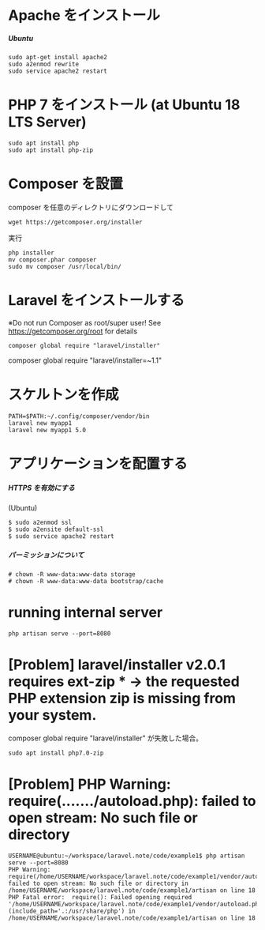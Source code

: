 # Apache をインストール

##### Ubuntu

```
sudo apt-get install apache2
sudo a2enmod rewrite
sudo service apache2 restart
```

# PHP 7 をインストール (at Ubuntu 18 LTS Server)

```
sudo apt install php
sudo apt install php-zip
```

# Composer を設置

composer を任意のディレクトリにダウンロードして

```
wget https://getcomposer.org/installer
```

実行

```
php installer
mv composer.phar composer
sudo mv composer /usr/local/bin/
```

# Laravel をインストールする

※Do not run Composer as root/super user! See https://getcomposer.org/root for details

```
composer global require "laravel/installer"
```

composer global require "laravel/installer=~1.1"


# スケルトンを作成

```
PATH=$PATH:~/.config/composer/vendor/bin
laravel new myapp1
laravel new myapp1 5.0
```


# アプリケーションを配置する

##### HTTPS を有効にする

(Ubuntu)

```
$ sudo a2enmod ssl
$ sudo a2ensite default-ssl
$ sudo service apache2 restart
```

##### パーミッションについて

```
# chown -R www-data:www-data storage
# chown -R www-data:www-data bootstrap/cache
```


# running internal server

```
php artisan serve --port=8080
```



# [Problem] laravel/installer v2.0.1 requires ext-zip * -> the requested PHP extension zip is missing from your system.

composer global require "laravel/installer" が失敗した場合。

```
sudo apt install php7.0-zip
```

# [Problem] PHP Warning:  require(......./autoload.php): failed to open stream: No such file or directory

```
USERNAME@ubuntu:~/workspace/laravel.note/code/example1$ php artisan serve --port=8080
PHP Warning:  require(/home/USERNAME/workspace/laravel.note/code/example1/vendor/autoload.php): failed to open stream: No such file or directory in /home/USERNAME/workspace/laravel.note/code/example1/artisan on line 18
PHP Fatal error:  require(): Failed opening required '/home/USERNAME/workspace/laravel.note/code/example1/vendor/autoload.php' (include_path='.:/usr/share/php') in /home/USERNAME/workspace/laravel.note/code/example1/artisan on line 18
```
